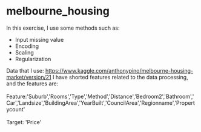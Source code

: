 # melbourne_housing

In this exercise, I use some methods such as:
- Input missing value
- Encoding
- Scaling
- Regularization

Data that I use: https://www.kaggle.com/anthonypino/melbourne-housing-market/version/21
I have shorted features related to the data processing, and the features are:
<br>
<br>
Feature:'Suburb','Rooms','Type','Method','Distance','Bedroom2','Bathroom','Car','Landsize','BuildingArea','YearBuilt','CouncilArea','Regionname','Propertycount'
<br>
<br>
Target: 'Price'

